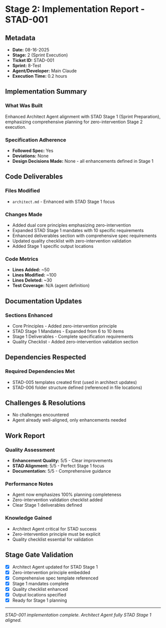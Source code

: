 # Stage 2: Implementation Report - STAD-001

## Metadata
- **Date:** 08-16-2025
- **Stage:** 2 (Sprint Execution)
- **Ticket ID:** STAD-001
- **Sprint:** 8-Test
- **Agent/Developer:** Main Claude
- **Execution Time:** 0.2 hours

## Implementation Summary
### What Was Built
Enhanced Architect Agent alignment with STAD Stage 1 (Sprint Preparation), emphasizing comprehensive planning for zero-intervention Stage 2 execution.

### Specification Adherence
- **Followed Spec:** Yes
- **Deviations:** None
- **Design Decisions Made:** None - all enhancements defined in Stage 1

## Code Deliverables
### Files Modified
- `architect.md` - Enhanced with STAD Stage 1 focus

### Changes Made
- Added dual core principles emphasizing zero-intervention
- Expanded STAD Stage 1 mandates with 10 specific requirements
- Enhanced deliverables section with comprehensive spec requirements
- Updated quality checklist with zero-intervention validation
- Added Stage 1 specific output locations

### Code Metrics
- **Lines Added:** ~50
- **Lines Modified:** ~100
- **Lines Deleted:** ~30
- **Test Coverage:** N/A (agent definition)

## Documentation Updates
### Sections Enhanced
- Core Principles - Added zero-intervention principle
- STAD Stage 1 Mandates - Expanded from 6 to 10 items
- Stage 1 Deliverables - Complete specification requirements
- Quality Checklist - Added zero-intervention validation section

## Dependencies Respected
### Required Dependencies Met
- STAD-005 templates created first (used in architect updates)
- STAD-006 folder structure defined (referenced in file locations)

## Challenges & Resolutions
- No challenges encountered
- Agent already well-aligned, only enhancements needed

## Work Report
### Quality Assessment
- **Enhancement Quality:** 5/5 - Clear improvements
- **STAD Alignment:** 5/5 - Perfect Stage 1 focus
- **Documentation:** 5/5 - Comprehensive guidance

### Performance Notes
- Agent now emphasizes 100% planning completeness
- Zero-intervention validation checklist added
- Clear Stage 1 deliverables defined

### Knowledge Gained
- Architect Agent critical for STAD success
- Zero-intervention principle must be explicit
- Quality checklist essential for validation

## Stage Gate Validation
- [x] Architect Agent updated for STAD Stage 1
- [x] Zero-intervention principle embedded
- [x] Comprehensive spec template referenced
- [x] Stage 1 mandates complete
- [x] Quality checklist enhanced
- [x] Output locations specified
- [x] Ready for Stage 1 planning

---
*STAD-001 implementation complete. Architect Agent fully STAD Stage 1 aligned.*